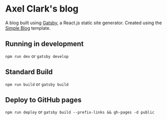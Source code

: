 # Axel Clark's blog

A blog built using [Gatsby](https://github.com/gatsbyjs/gatsby), a React.js static site generator. 
Created using the [Simple Blog](https://github.com/gatsbyjs/gatsby-starter-blog) template.

## Running in development
`npm run dev` or `gatsby develop`

## Standard Build
`npm run build` or `gatsby build`

## Deploy to GitHub pages
`npm run deploy` or `gatsby build --prefix-links && gh-pages -d public`
